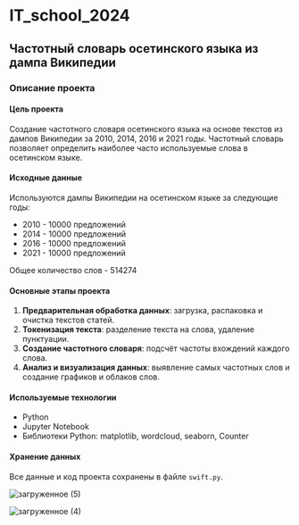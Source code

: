 # IT_school_2024

## Частотный словарь осетинского языка из дампа Википедии

### Описание проекта

#### Цель проекта

Создание частотного словаря осетинского языка на основе текстов из дампов Википедии за 2010, 2014, 2016 и 2021 годы. Частотный словарь позволяет определить наиболее часто используемые слова в осетинском языке.

#### Исходные данные

Используются дампы Википедии на осетинском языке за следующие годы:

- 2010 - 10000 предложений
- 2014 - 10000 предложений
- 2016 - 10000 предложений
- 2021 - 10000 предложений

Общее количество слов - 514274

#### Основные этапы проекта

1. **Предварительная обработка данных**: загрузка, распаковка и очистка текстов статей.
2. **Токенизация текста**: разделение текста на слова, удаление пунктуации.
3. **Создание частотного словаря**: подсчёт частоты вхождений каждого слова.
4. **Анализ и визуализация данных**: выявление самых частотных слов и создание графиков и облаков слов.

#### Используемые технологии

- Python
- Jupyter Notebook
- Библиотеки Python:  matplotlib, wordcloud, seaborn, Counter

#### Хранение данных

Все данные и код проекта сохранены в файле `swift.py`.


![загруженное (5)](https://github.com/MeikoFudo/IT_school_2024/assets/80260272/5c9d4b88-1de6-461a-9f30-b19e682cb3c3)

![загруженное (4)](https://github.com/MeikoFudo/IT_school_2024/assets/80260272/968a9e4a-db78-432d-a3c9-d6c77dbae9db)

